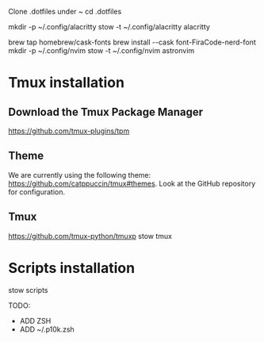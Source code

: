 Clone .dotfiles under ~
cd .dotfiles

mkdir -p ~/.config/alacritty
stow -t ~/.config/alacritty alacritty

brew tap homebrew/cask-fonts
brew install --cask font-FiraCode-nerd-font
mkdir -p ~/.config/nvim
stow -t ~/.config/nvim astronvim

# Tmux installation
## Download the Tmux Package Manager
https://github.com/tmux-plugins/tpm

## Theme
We are currently using the following theme: https://github.com/catppuccin/tmux#themes. Look
at the GitHub repository for configuration.

## Tmux
https://github.com/tmux-python/tmuxp
stow tmux

# Scripts installation
stow scripts

TODO:
- ADD ZSH
- ADD ~/.p10k.zsh 
